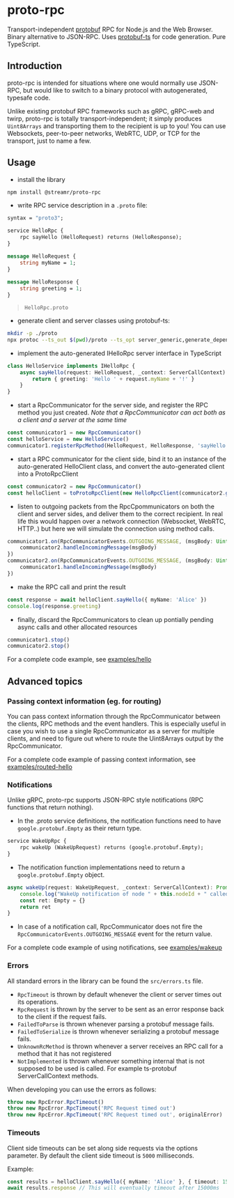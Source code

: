 proto-rpc
===========

Transport-independent [protobuf](https://developers.google.com/protocol-buffers) RPC for Node.js and the Web Browser. 
Binary alternative to JSON-RPC. Uses [protobuf-ts](https://github.com/timostamm/protobuf-ts) for code generation. Pure TypeScript.

## Introduction

proto-rpc is intended for situations where one would normally use JSON-RPC, but would like to switch to a binary protocol with autogenerated, typesafe code.  

Unlike existing protobuf RPC frameworks such as gRPC, gRPC-web and twirp, proto-rpc is totally transport-independent; it simply produces `Uint8Arrays` and transporting them to the recipient is up to you! You can use Websockets, peer-to-peer networks, WebRTC, UDP, or TCP for the transport, just to name a few.

## Usage

- install the library

```bash
npm install @streamr/proto-rpc
```

- write RPC service description in a `.proto` file:

```proto
syntax = "proto3";

service HelloRpc {
    rpc sayHello (HelloRequest) returns (HelloResponse);
}

message HelloRequest {
    string myName = 1;
}
  
message HelloResponse {
    string greeting = 1;
}
```
  > `HelloRpc.proto`

- generate client and server classes using protobuf-ts:

```bash
mkdir -p ./proto
npx protoc --ts_out $(pwd)/proto --ts_opt server_generic,generate_dependencies --proto_path $(pwd) HelloRpc.proto
```

- implement the auto-generated IHelloRpc server interface in TypeScript

```typescript
class HelloService implements IHelloRpc {
    async sayHello(request: HelloRequest, _context: ServerCallContext): Promise<HelloResponse> {
        return { greeting: 'Hello ' + request.myName + '!' }
    }
}
```

- start a RpcCommunicator for the server side, and register the RPC method you just created.
  *Note that a RpcCommunicator can act both as a client and a server at the same time*    

```typescript
const communicator1 = new RpcCommunicator()
const helloService = new HelloService()
communicator1.registerRpcMethod(HelloRequest, HelloResponse, 'sayHello', helloService.sayHello)
```

- start a RPC communicator for the client side, bind it to an instance of the auto-generated HelloClient class, and convert the auto-generated client
into a ProtoRpcClient<HelloClient> 


```typescript
const communicator2 = new RpcCommunicator()
const helloClient = toProtoRpcClient(new HelloRpcClient(communicator2.getRpcClientTransport()))
```

- listen to outgoing packets from the RpcCpommunicators on both the client and server sides, and
  deliver them to the correct recipient. In real life this would happen over a network connection (Websocket, WebRTC, HTTP..)
  but here we will simulate the connection using method calls.

```typescript
communicator1.on(RpcCommunicatorEvents.OUTGOING_MESSAGE, (msgBody: Uint8Array, _ucallContext?: CallContext) => {
    communicator2.handleIncomingMessage(msgBody)
})
communicator2.on(RpcCommunicatorEvents.OUTGOING_MESSAGE, (msgBody: Uint8Array, _ucallContext?: CallContext) => {
    communicator1.handleIncomingMessage(msgBody)
})
```

- make the RPC call and print the result
  
```typescript
const response = await helloClient.sayHello({ myName: 'Alice' })
console.log(response.greeting)
```

- finally, discard the RpcCommunicators to clean up pontially pending async calls and other
  allocated resources
  
```typescript
communicator1.stop()
communicator2.stop()
```

For a complete code example, see [examples/hello](examples/hello)

## Advanced topics

### Passing context information (eg. for routing)

You can pass context information through the RpcCommunicator between the clients, RPC methods and the event handlers. This is
especially useful in case you wish to use a single RpcCommunicator as a server for multiple clients, and need to figure out
where to route the Uint8Arrays output by the RpcCommunicator. 

For a complete code example of passing context information, see [examples/routed-hello](examples/routed-hello)

### Notifications

Unlike gRPC, proto-rpc supports JSON-RPC style notifications (RPC functions that return nothing). 

- In the .proto service definitions, the notification functions need to have `google.protobuf.Empty` as their return type.

```proto
service WakeUpRpc {
    rpc wakeUp (WakeUpRequest) returns (google.protobuf.Empty);
}
```

- The notification function implementations need to return a `google.protobuf.Empty` object.

```typescript
async wakeUp(request: WakeUpRequest, _context: ServerCallContext): Promise<Empty> {
    console.log("WakeUp notification of node " + this.nodeId + " called with reason: " + request.reason)
    const ret: Empty = {}
    return ret
}
```

- In case of a notification call, RpcCommunicator does not fire the `RpcCommunicatorEvents.OUTGOING_MESSAGE` event for the return value.

For a complete code example of using notifications, see [examples/wakeup](examples/wakeup)

### Errors

All standard errors in the library can be found the `src/errors.ts` file.

- `RpcTimeout` is thrown by default whenever the client or server times out its operations.
- `RpcRequest` is thrown by the server to be sent as an error response back to the client if the request fails.
- `FailedToParse` is thrown whenever parsing a protobuf message fails.
- `FailedToSerialize` is thrown whenever serializing a protobuf message fails.
- `UnknownRcMethod` is thrown whenever a server receives an RPC call for a method that it has not registered
- `NotImplemented` is thrown whenever something internal that is not supposed to be used is called. For example ts-protobuf ServerCallContext methods.

When developing you can use the errors as follows:

```typescript
throw new RpcError.RpcTimeout()
throw new RpcError.RpcTimeout('RPC Request timed out')
throw new RpcError.RpcTimeout('RPC Request timed out', originalError)
```

### Timeouts

Client side timeouts can be set along side requests via the options parameter. By default the client side timeout is `5000` milliseconds.

Example:
```typescript
const results = helloClient.sayHello({ myName: 'Alice' }, { timeout: 15000 })
await results.response // This will eventually timeout after 15000ms
```
